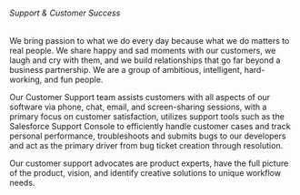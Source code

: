 <div class="legend">
    <h6 id="supportCS">Support & Customer Success</h6>
</div>

<p class="mb-6">
    We bring passion to what we do every day because what we do matters to real people. We share happy and sad
    moments with our customers, we laugh and cry with them, and we build relationships that go far beyond a
    business partnership. We are a group of ambitious, intelligent, hard-working, and fun people.
</p>

<!-- slider -->

<p class="mb-6">
    Our Customer Support team assists customers with all aspects of our software via phone, chat, email, and
    screen-sharing sessions, with a primary focus on customer satisfaction, utilizes support tools such as the
    Salesforce Support Console to efficiently handle customer cases and track personal performance,
    troubleshoots and submits bugs to our developers and act as the primary driver from bug ticket creation
    through resolution.
</p>

<p class="mb-6">
    Our customer support advocates are product experts, have the full picture of the product, vision, and
    identify creative solutions to unique workflow needs.
</p>
